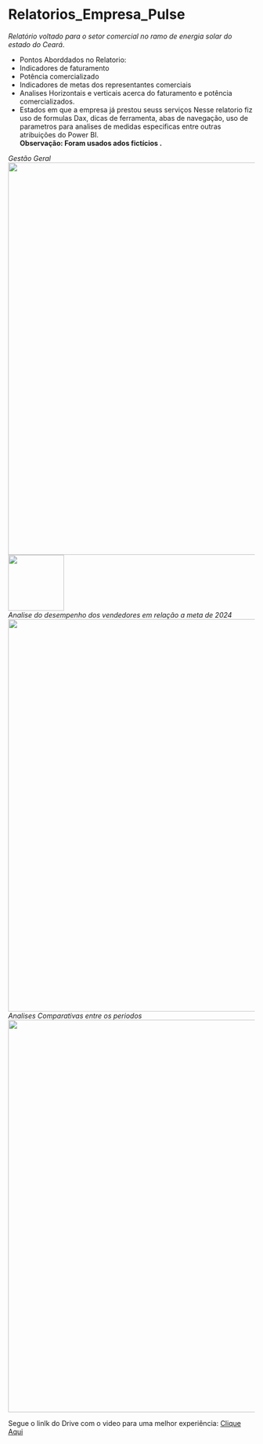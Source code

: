 # Relatorios_Empresa_Pulse
*Relatório voltado para o setor comercial no ramo de energia solar do estado do Ceará*. <br>
- Pontos Aborddados no Relatorio: <br>
- Indicadores de faturamento <br>
- Potência comercializado <br>
- Indicadores de metas dos representantes comerciais <br>
- Analises Horizontais e verticais acerca do faturamento e potência comercializados. <br>
- Estados em que a empresa já prestou seuss serviços
Nesse relatorio fiz uso de formulas Dax, dicas de ferramenta, abas de navegação, uso de parametros para analises de medidas especificas entre outras atribuições do Power BI. <br>
**Observação: Foram usados ados fictícios .** <br>

*Gestão Geral* <br>
<img src="https://github.com/matheus-oliveir4/Relatorios_Empresa_Pulse/blob/main/Pagina01.png" width= 800px>
<img src="https://github.com/matheus-oliveir4/Relatorios_Empresa_Pulse/blob/main/Medidas01.png" width= 113.7px>
<br>
*Analise do desempenho dos vendedores em relação a meta de 2024* <br>
<img src="https://github.com/matheus-oliveir4/Relatorios_Empresa_Pulse/blob/main/Pagina02.png" width= 800px> <br>
*Analises Comparativas entre os periodos* <br>
 <img src="https://github.com/matheus-oliveir4/Relatorios_Empresa_Pulse/blob/main/Pagina03.png" width= 800px> <br>

Segue o linlk do Drive com o video para uma melhor experiência:
[Clique Aqui](https://drive.google.com/drive/folders/1ocbAAoBPPHFXYbv6WStm87lzdKeBrus3?usp=sharing)
